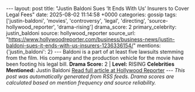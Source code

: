 --- layout: post title: "Justin Baldoni Sues ‘It Ends With Us’ Insurers to Cover Legal Fees" date: 2025-08-02 11:14:58 +0000 categories: gossip tags: ['justin-baldoni', 'movies', 'controversy', 'legal', 'directing', 'source-hollywood_reporter', 'drama-rising'] drama_score: 2 primary_celebrity: justin_baldoni source: hollywood_reporter source_url: "https://www.hollywoodreporter.com/business/business-news/justin-baldoni-sues-it-ends-with-us-insurers-1236336154/" mentions: {'justin_baldoni': 2} --- Baldoni is a part of at least five lawsuits stemming from the film. His company and the production vehicle for the movie have been footing his legal bill. **Drama Score:** 2 | **Level:** RISING **Celebrities Mentioned:** Justin Baldoni [Read full article at Hollywood Reporter](https://www.hollywoodreporter.com/business/business-news/justin-baldoni-sues-it-ends-with-us-insurers-1236336154/) --- *This post was automatically generated from RSS feeds. Drama scores are calculated based on mention frequency and source reliability.*